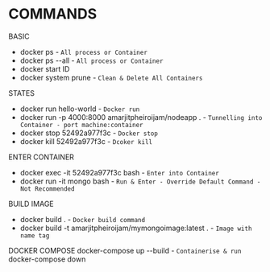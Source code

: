 # COMMANDS

BASIC

- docker ps - `All process or Container`
- docker ps --all - `All process or Container`
- docker start ID
- docker system prune - `Clean & Delete All Containers`

STATES

- docker run hello-world - `Docker run`
- docker run -p 4000:8000 amarjitpheiroijam/nodeapp . - `Tunnelling into Container - port machine:container`
- docker stop 52492a977f3c - `Docker stop`
- docker kill 52492a977f3c - `Dcoker kill`

ENTER CONTAINER

- docker exec -it 52492a977f3c bash - `Enter into Container`
- docker run -it mongo bash - `Run & Enter - Override Default Command - Not Recommended`

BUILD IMAGE

- docker build . - `Docker build command`
- docker build -t amarjitpheiroijam/mymongoimage:latest . - `Image with name tag`

DOCKER COMPOSE
docker-compose up --build - `Containerise & run`
docker-compose down
